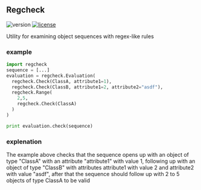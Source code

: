 ## Regcheck
<p>
  <img src="https://img.shields.io/badge/version-0.1-blue.svg?cacheSeconds=2592000" alt="version"/>
  <a href="https://github.com/segalmatan/regcheck/blob/master/LICENSE">
    <img src="https://img.shields.io/badge/License-MIT-yellow.svg" alt="license"/>
  </a>
</p>

Utility for examining object sequences with regex-like rules

### example

```python
import regcheck
sequence = [...]
evaluation = regcheck.Evaluation(
  regcheck.Check(ClassA, attribute1=1),
  regcheck.Check(ClassB, attribute1=2, attribute2="asdf"),
  regcheck.Range(
    2,5,
    regcheck.Check(ClassA)
  )
)

print evaluation.check(sequence)
```
### explenation
The example above checks that the sequence opens up with an object of type "ClassA" with an attribute "attribute1" with value 1,
following up with an object of type "ClassB" with attributes attribute1 with value 2 and attribute2 with value "asdf",
after that the sequence should follow up with 2 to 5 objects of type ClassA to be valid
